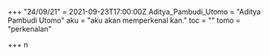 +++
"24/09/21" = 2021-09-23T17:00:00Z
Aditya_Pambudi_Utomo = "Aditya Pambudi Utomo"
aku = "aku akan memperkenal kan."
toc = ""
tomo = "perkenalan"

+++
n